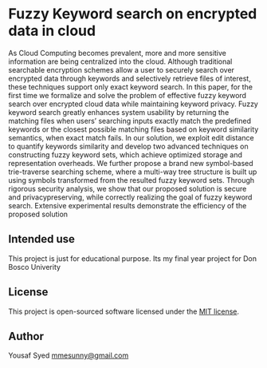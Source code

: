 # Fuzzy Keyword search on encrypted data in cloud

As Cloud Computing becomes prevalent, more and more sensitive information are being centralized into the cloud. Although traditional searchable encryption schemes allow a user to securely search over encrypted data through keywords and selectively retrieve files of interest, these techniques support only exact keyword search. In this paper, for the first time we formalize and solve the problem of effective fuzzy keyword search over encrypted cloud data while maintaining keyword privacy. 
Fuzzy keyword search greatly enhances system usability by returning the matching files when users’ searching inputs exactly match the predefined keywords or the closest possible matching files based on keyword similarity semantics, when exact match fails. In our solution, we exploit edit distance to quantify keywords similarity and develop two advanced techniques on constructing fuzzy keyword sets, which achieve optimized storage and representation overheads. We further propose a brand new symbol-based trie-traverse searching scheme, where a multi-way tree structure is built up using symbols transformed from the resulted fuzzy keyword sets. 
Through rigorous security analysis, we show that our proposed solution is secure and privacypreserving, while correctly realizing the goal of fuzzy keyword search. Extensive experimental results demonstrate the efficiency of the proposed solution

## Intended use
This project is just for educational purpose. Its my final year project for Don Bosco Univerity

## License

This project is open-sourced software licensed under the [MIT license](http://opensource.org/licenses/MIT).

## Author
Yousaf Syed
mmesunny@gmail.com

